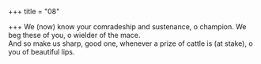 +++
title = "08"

+++
We (now) know your comradeship and sustenance, o champion. We beg  these of you, o wielder of the mace.  
And so make us sharp, good one, whenever a prize of cattle is (at  stake), o you of beautiful lips.  